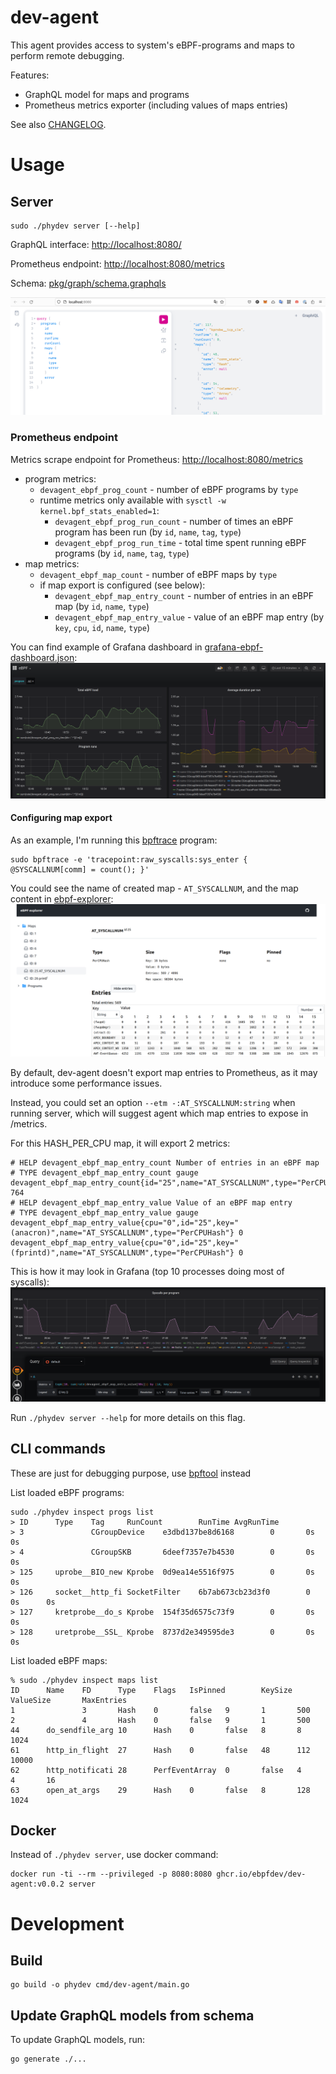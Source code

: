 # dev-agent
This agent provides access to system's eBPF-programs and maps to perform remote debugging.

Features:
* GraphQL model for maps and programs
* Prometheus metrics exporter (including values of maps entries)

See also [CHANGELOG](./CHANGELOG.md).

# Usage

## Server

```shell
sudo ./phydev server [--help]
```

GraphQL interface: [http://localhost:8080/](http://localhost:8080/)

Prometheus endpoint: [http://localhost:8080/metrics](http://localhost:8080/metrics)

Schema: [pkg/graph/schema.graphqls](pkg/graph/schema.graphqls)

![GraphQL interface example](docs/graphql-example.png)

### Prometheus endpoint

Metrics scrape endpoint for Prometheus: [http://localhost:8080/metrics](http://localhost:8080/metrics)

* program metrics:
  * `devagent_ebpf_prog_count` - number of eBPF programs by `type`
  * runtime metrics only available with `sysctl -w kernel.bpf_stats_enabled=1`:
    * `devagent_ebpf_prog_run_count` - number of times an eBPF program has been run (by `id`, `name`, `tag`, `type`)
    * `devagent_ebpf_prog_run_time` - total time spent running eBPF programs (by `id`, `name`, `tag`, `type`)
* map metrics:
  * `devagent_ebpf_map_count` - number of eBPF maps by `type`
  * if map export is configured (see below):
    * `devagent_ebpf_map_entry_count` - number of entries in an eBPF map (by `id`, `name`, `type`)
    * `devagent_ebpf_map_entry_value` - value of an eBPF map entry (by `key`, `cpu`, `id`, `name`, `type`)

You can find example of Grafana dashboard in [grafana-ebpf-dashboard.json](./grafana-ebpf-dashboard.json):
![grafana dashboard with program metrics](docs/grafana-ebpf.png)

#### Configuring map export

As an example, I'm running this [bpftrace](https://github.com/iovisor/bpftrace) program:
```shell
sudo bpftrace -e 'tracepoint:raw_syscalls:sys_enter { @SYSCALLNUM[comm] = count(); }'
```

You could see the name of created map - `AT_SYSCALLNUM`, and the map content in [ebpf-explorer](https://github.com/ebpfdev/explorer):
![exbpf explorer showing AT_SYSCALNUM page](docs/explorer-syscallnum.png)

By default, dev-agent doesn't export map entries to Prometheus, as it may introduce some performance issues.

Instead, you could set an option `--etm -:AT_SYSCALLNUM:string` when running server, which will suggest agent which map entries to expose in /metrics.

For this HASH_PER_CPU map, it will export 2 metrics:
```text
# HELP devagent_ebpf_map_entry_count Number of entries in an eBPF map
# TYPE devagent_ebpf_map_entry_count gauge
devagent_ebpf_map_entry_count{id="25",name="AT_SYSCALLNUM",type="PerCPUHash"} 764
# HELP devagent_ebpf_map_entry_value Value of an eBPF map entry
# TYPE devagent_ebpf_map_entry_value gauge
devagent_ebpf_map_entry_value{cpu="0",id="25",key="(anacron)",name="AT_SYSCALLNUM",type="PerCPUHash"} 0
devagent_ebpf_map_entry_value{cpu="0",id="25",key="(fprintd)",name="AT_SYSCALLNUM",type="PerCPUHash"} 0
```

This is how it may look in Grafana (top 10 processes doing most of syscalls):
![Grafana showing top 10 processes doing most of syscalls](docs/grafana-syscallnum.png)

Run `./phydev server --help` for more details on this flag.

## CLI commands

These are just for debugging purpose, use [bpftool](https://github.com/libbpf/bpftool) instead

List loaded eBPF programs:

```shell
sudo ./phydev inspect progs list
> ID      Type    Tag     RunCount        RunTime AvgRunTime
> 3               CGroupDevice    e3dbd137be8d6168        0       0s      0s
> 4               CGroupSKB       6deef7357e7b4530        0       0s      0s
> 125     uprobe__BIO_new Kprobe  0d9ea14e5516f975        0       0s      0s
> 126     socket__http_fi SocketFilter    6b7ab673cb23d3f0        0       0s      0s
> 127     kretprobe__do_s Kprobe  154f35d6575c73f9        0       0s      0s
> 128     uretprobe__SSL_ Kprobe  8737d2e349595de3        0       0s      0s
```

List loaded eBPF maps:

```shell
% sudo ./phydev inspect maps list 
ID      Name    FD      Type    Flags   IsPinned        KeySize ValueSize       MaxEntries
1               3       Hash    0       false   9       1       500
2               4       Hash    0       false   9       1       500
44      do_sendfile_arg 10      Hash    0       false   8       8       1024
61      http_in_flight  27      Hash    0       false   48      112     10000
62      http_notificati 28      PerfEventArray  0       false   4       4       16
63      open_at_args    29      Hash    0       false   8       128     1024
```

## Docker

Instead of `./phydev server`, use docker command:

```shell
docker run -ti --rm --privileged -p 8080:8080 ghcr.io/ebpfdev/dev-agent:v0.0.2 server
```

# Development

## Build
```shell
go build -o phydev cmd/dev-agent/main.go
```

## Update GraphQL models from schema

To update GraphQL models, run:
```shell
go generate ./...
```
